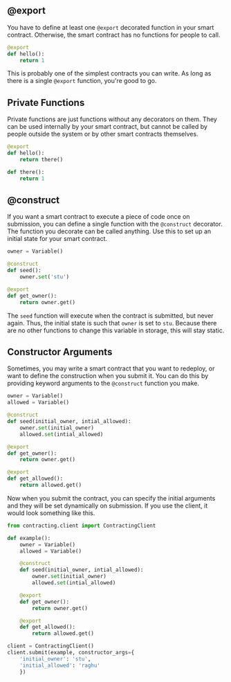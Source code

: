 ## @export
You have to define at least one `@export` decorated function in your smart contract. Otherwise, the smart contract has no functions for people to call.

```python
@export
def hello():
	return 1
```

This is probably one of the simplest contracts you can write. As long as there is a single `@export` function, you're good to go.

## Private Functions
Private functions are just functions without any decorators on them. They can be used internally by your smart contract, but cannot be called by people outside the system or by other smart contracts themselves.

```python
@export
def hello():
	return there()

def there():
	return 1
```

## @construct
If you want a smart contract to execute a piece of code once on submission, you can define a single function with the `@construct` decorator. The function you decorate can be called anything. Use this to set up an initial state for your smart contract.

```python
owner = Variable()

@construct
def seed():
	owner.set('stu')

@export
def get_owner():
	return owner.get()
```

The `seed` function will execute when the contract is submitted, but never again. Thus, the initial state is such that `owner` is set to `stu`. Because there are no other functions to change this variable in storage, this will stay static.

## Constructor Arguments
Sometimes, you may write a smart contract that you want to redeploy, or want to define the construction when you submit it. You can do this by providing keyword arguments to the `@construct` function you make.

```python
owner = Variable()
allowed = Variable()

@construct
def seed(initial_owner, intial_allowed):
	owner.set(initial_owner)
	allowed.set(intial_allowed)

@export
def get_owner():
	return owner.get()

@export
def get_allowed():
	return allowed.get()
```

Now when you submit the contract, you can specify the initial arguments and they will be set dynamically on submission. If you use the client, it would look something like this.

```python
from contracting.client import ContractingClient

def example():
	owner = Variable()
	allowed = Variable()

	@construct
	def seed(initial_owner, intial_allowed):
		owner.set(initial_owner)
		allowed.set(intial_allowed)

	@export
	def get_owner():
		return owner.get()

	@export
	def get_allowed():
		return allowed.get()

client = ContractingClient()
client.submit(example, constructor_args={
	'initial_owner': 'stu',
	'initial_allowed': 'raghu'
	})
```